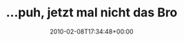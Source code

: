 ---
retweeted: false
source: <a href="http://twitter.com" rel="nofollow">Twitter Web Client</a>
entities:
  hashtags: []
  symbols: []
  user_mentions:
  - name: Rap
    screen_name: oRAPo
    indices:
    - '41'
    - '47'
    id_str: '102157232'
    id: '102157232'
  urls: []
display_text_range:
- '0'
- '60'
favorite_count: '0'
id_str: '8817524031'
truncated: false
retweet_count: '0'
id: '8817524031'
created_at: Mon Feb 08 17:34:48 +0000 2010
favorited: false
full_text: "...puh, jetzt mal nicht das Brot für den [@oRapo](https://twitter.com/oRapo)
  vergessen..."
lang: de
tags:
- pesos:twitter
date: '2010-02-08T17:34:48+00:00'
src: https://twitter.com/bascht/status/8817524031
original_url: https://twitter.com/bascht/status/8817524031
type: twitter_tweet
text: "...puh, jetzt mal nicht das Brot für den [@oRapo](https://twitter.com/oRapo)
  vergessen..."
title: "...puh, jetzt mal nicht das Bro"

---